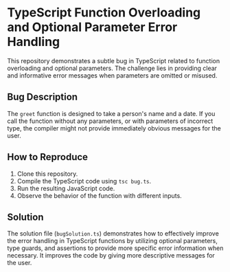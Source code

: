 # TypeScript Function Overloading and Optional Parameter Error Handling

This repository demonstrates a subtle bug in TypeScript related to function overloading and optional parameters. The challenge lies in providing clear and informative error messages when parameters are omitted or misused.

## Bug Description
The `greet` function is designed to take a person's name and a date.  If you call the function without any parameters, or with parameters of incorrect type, the compiler might not provide immediately obvious messages for the user. 

## How to Reproduce
1. Clone this repository.
2. Compile the TypeScript code using `tsc bug.ts`.
3. Run the resulting JavaScript code.
4. Observe the behavior of the function with different inputs. 

## Solution
The solution file (`bugSolution.ts`) demonstrates how to effectively improve the error handling in TypeScript functions by utilizing optional parameters, type guards, and assertions to provide more specific error information when necessary. It improves the code by giving more descriptive messages for the user. 